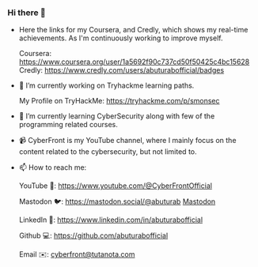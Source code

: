 ### Hi there 👋

- Here the links for my Coursera, and Credly, which shows my real-time achievements. As I'm continuously working to improve myself.

    Coursera: https://www.coursera.org/user/1a5692f90c737cd50f50425c4bc15628
    Credly: https://www.credly.com/users/abuturabofficial/badges

- 🔭 I’m currently working on Tryhackme learning paths.
    
    My Profile on TryHackMe:
    https://tryhackme.com/p/smonsec
    
- 🌱 I’m currently learning CyberSecurity along with few of the programming related courses.

- 📹 CyberFront is my YouTube channel, where I mainly focus on the content related to the cybersecurity, but not limited to.

<!--
- 👯 I’m looking to collaborate on ...
- 🤔 I’m looking for help with ...
- 💬 Ask me about ...
- 😄 Pronouns: ...
- ⚡ Fun fact: ...
-->
- 📫 How to reach me: 

    YouTube 🎥: https://www.youtube.com/@CyberFrontOfficial
    
    Mastodon 🐦: https://mastodon.social/@abuturab <a rel="me" href="https://mastodon.social/@abuturab">Mastodon</a>
    
    LinkedIn 💼: https://www.linkedin.com/in/abuturabofficial
    
    Github 💻: https://github.com/abuturabofficial
    
    Email ✉️: cyberfront@tutanota.com
